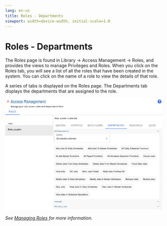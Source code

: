 ```yaml
---
lang: en-us
title: Roles - Departments
viewport: width=device-width, initial-scale=1.0
---
```


# Roles - Departments

The Roles page is found in Library -> Access Management -> Roles, and provides the views to manage Privileges and Roles. When you click on the Roles tab, you will see a list of all the roles that have been created in the system. You can click on the name of a role to view the details of that role.

A series of tabs is displayed on the Roles page. The Departments tab displays the departments that are assigned to the role.

![Roles Page - Departments](../../../../../../Resources/Images/SM/Library/AccessManagement/roles-departments-tab.png 'Roles Page - Departments')

_See [Managing Roles](Managing-Roles.md) for more information._

